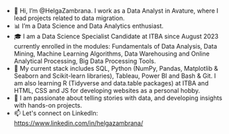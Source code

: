 - 👋 Hi, I’m @HelgaZambrana. I work as a Data Analyst in Avature, where I lead projects related to data migration.
- 📊 I’m a Data Science and Data Analytics enthusiast.
- 🎓 I am a Data Science Specialist Candidate at ITBA since August 2023 currently enrolled in the modules: Fundamentals of Data Analysis, Data Mining, Machine Learning Algorithms, Data Warehousing and Online Analytical Processing, Big Data Processing Tools.
- 🌱 My current stack includes SQL, Python (NumPy, Pandas, Matplotlib & Seaborn and Scikit-learn libraries), Tableau, Power BI and Bash & Git. I am also learning R (Tidyverse and data.table packages) at ITBA and HTML, CSS and JS for developing websites as a personal hobby.
- 💞️ I am passionate about telling stories with data, and developing insights with hands-on projects. 
- 📫 Let's connect on LinkedIn: https://www.linkedin.com/in/helgazambrana/